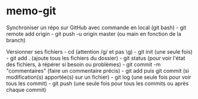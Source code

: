 # memo-git
Synchroniser un répo sur GitHub avec commande en local (git bash)
    - git remote add origin <lien HTTP ou SSH dispo dans GitHub>
    - git push -u origin master (ou main en fonction de la branch)

Versionner ses fichiers
    - cd <chemin du dossier> (attention /g/ et pas \g\)
    - git init (une seule fois)
    - git add . (ajoute tous les fichiers du dossier)
    - git status (pour voir l'état des fichiers, à répérer si besoin ou problèmes)
    - git commit -m "commentaires" (faire un commentaire précis)
    - git add puis git commit (si modification(s) apportée(s) sur un fichier)
    - git log (une seule fois pour voir tous les commit)
    - git push (une seule fois pour tous les commits ou après chaque commit)